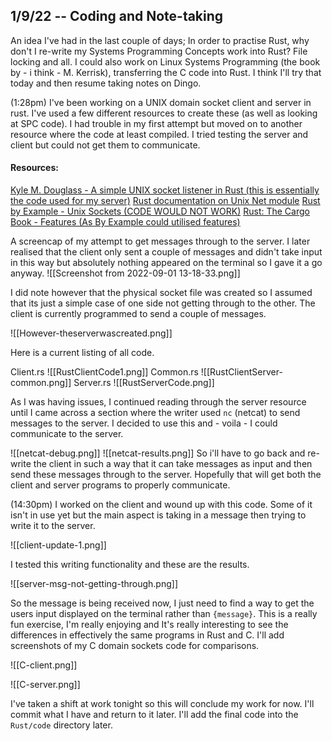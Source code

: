 ## 1/9/22 -- Coding and Note-taking

An idea I've had in the last couple of days; In order to practise Rust, why don't I re-write my Systems Programming Concepts work into Rust? File locking and all. I could also work on Linux Systems Programming (the book by - i think - M. Kerrisk), transferring the C code into Rust. I think I'll try that today and then resume taking notes on Dingo. 

(1:28pm)
I've been working on a UNIX domain socket client and server in rust. I've used a few different resources to create these (as well as looking at SPC code). I had trouble in my first attempt but moved on to another resource where the code at least compiled. I tried testing the server and client but could not get them to communicate. 

#### Resources:
[Kyle M. Douglass - A simple UNIX socket listener in Rust (this is essentially the code used for my server)](http://kmdouglass.github.io/posts/a-simple-unix-socket-listener-in-rust/) 
[Rust documentation on Unix Net module](https://doc.rust-lang.org/std/os/unix/net/index.html)
[Rust by Example - Unix Sockets (CODE WOULD NOT WORK)](https://www.cs.brandeis.edu/~cs146a/rust/rustbyexample-02-21-2015/sockets.html) 
[Rust: The Cargo Book - Features (As By Example could utilised features)](https://doc.rust-lang.org/cargo/reference/features.html)

A screencap of my attempt to get messages through to the server. I later realised that the client only sent a couple of messages and didn't take input in this way but absolutely nothing appeared on the terminal so I gave it a go anyway.
![[Screenshot from 2022-09-01 13-18-33.png]]

I did note however that the physical socket file was created so I assumed that its just a simple case of one side not getting through to the other. The client is currently programmed to send a couple of messages.

![[However-theserverwascreated.png]]

Here is a current listing of all code. 

Client.rs
![[RustClientCode1.png]]
Common.rs
![[RustClientServer-common.png]]
Server.rs
![[RustServerCode.png]]

As I was having issues, I continued reading through the server resource until I came across a section where the writer used `nc` (netcat) to send messages to the server. I decided to use this and - voila - I could communicate to the server.

![[netcat-debug.png]]
![[netcat-results.png]]
So i'll have to go back and re-write the client in such a way that it can take messages as input and then send these messages through to the server. Hopefully that will get both the client and server programs to properly communicate. 

(14:30pm)
I worked on the client and wound up with this code. Some of it isn't in use yet but the main aspect is taking in a message then trying to write it to the server.

![[client-update-1.png]]

I tested this writing functionality and these are the results. 

![[server-msg-not-getting-through.png]]

So the message is being received now, I just need to find a way to get the users input displayed on the terminal rather than `{message}`. This is a really fun exercise, I'm really enjoying and It's really interesting to see the differences in effectively the same programs in Rust and C. I'll add screenshots of my C domain sockets code for comparisons.

![[C-client.png]]

![[C-server.png]]


I've taken a shift at work tonight so this will conclude my work for now. I'll commit what I have and return to it later. I'll add the final code into the `Rust/code` directory later.